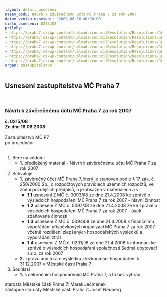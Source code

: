 ```yaml
---
layout: detail_usneseni
nazev_bodu: Návrh k závěrečnému účtu MČ Praha 7 za rok 2007
datum_vzniku_usneseni: '2008-06-16 00:00:00'
cislo_usneseni: 0215/08
prilohy:
- https://praha7.cz/wp-content/uploads/councilResolution/Resolutions/16198/3-08-us009308z.doc
- https://praha7.cz/wp-content/uploads/councilResolution/Resolutions/16198/3-08-us009708z.doc
- https://praha7.cz/wp-content/uploads/councilResolution/Resolutions/16198/3-08-us009408z.doc
- https://praha7.cz/wp-content/uploads/councilResolution/Resolutions/16198/3-08-us020108z.doc
- https://praha7.cz/wp-content/uploads/councilResolution/Resolutions/16198/3-08-skenovat0056.pdf
- https://praha7.cz/wp-content/uploads/councilResolution/Resolutions/16198/3-08-skenovat0054.pdf
- https://praha7.cz/wp-content/uploads/councilResolution/Resolutions/16198/3-08-us061708r.doc
organ: zastupitelstvo
---
```

<div id="ucUsn_pList" class="usn">
	<span><h2>Usnesení zastupitelstva MČ Praha 7 </h2>
<br></span><div class="standBody">
<span><h3>Návrh k závěrečnému účtu MČ Praha 7 za rok 2007</h3></span><div class="center">
		<strong>č. 0215/08</strong><br>
	</div>
<div class="center">
		<strong>Ze dne 16.06.2008</strong><br><br>
	</div>Zastupitelstvo MČ P7<br> po projednání<br><br><ol>
<li>Bere na vědomí<ul><li>
<strong>1.</strong> předložený materiál - Návrh k závěrečnému účtu MČ Praha 7 za rok 2007</li></ul>
</li>
<li>Schvaluje<ul>
<li>
<strong>1.</strong> závěrečný účet MČ Praha 7, který je stanoven podle § 17 zák. č. 250/2000 Sb., o rozpočtových pravidlech územních rozpočtů, ve znění pozdějších předpisů, a je obsažen v materiálech a v <ul>
<li>
<strong>1.1</strong> usnesení Z MČ č. 0093/08 ze dne  21.4.2008 ke zprávě o výsledcích hospodaření MČ Praha 7 za rok 2007 - hlavní činnost </li>
<li>
<strong>1.2</strong> usnesení Z MČ č. 0097/08 ze dne 21.4.2008 že ke zprávě o výsledcích hospodaření MČ Praha 7 za rok 2007 - úsek zdaňované činnosti        </li>
<li>
<strong>1.3</strong> usnesení Z MČ č. 0094/08 ze dne  21.4.2008 k finančnímu vypořádání příspěvkových organizací MČ Praha 7 za rok 2007 včetně rozdělení zlepšených hospodářských výsledků a vypořádání ztrát   </li>
<li>
<strong>1.4</strong> usnesení Z MČ č. 0201/08 ze dne 21.4.2008 k informaci ke zprávě o výsledcích hospodaření společnosti Sedmá ubytovací s.r.o. za rok 2007 </li>
</ul>
</li>
<li>
<strong>2.</strong> zprávu auditora o výsledku přezkoumání hospodaření k 31.12.2007 v Městské části Praha 7</li>
</ul>
</li>
<li>Souhlasí<ul><li>
<strong>1.</strong> s celoročním hospodařením MČ Praha 7, a to bez výhrad</li></ul>
</li>
</ol>starosta Městské části Praha 7: Marek Ječmének<br>zástupce starosty Městské části Praha 7: Josef Neuberg
</div>
</div>